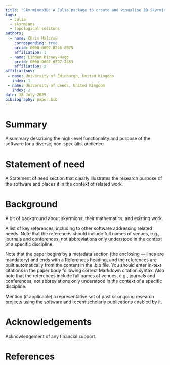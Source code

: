 ```yaml
---
title: 'Skyrmions3D: A Julia package to create and visualise 3D Skyrmions in the Skyrme model'
tags:
  - Julia
  - skyrmions
  - topological solitons
authors:
  - name: Chris Halcrow
    corresponding: true
    orcid: 0000-0002-0246-8075
    affiliation: 1
  - name: Linden Disney-Hogg
    orcid: 0000-0002-6597-2463
    affiliation: 2
affiliations:
 - name: University of Edinburgh, United Kingdom
   index: 1
 - name: University of Leeds, United Kingdom
   index: 2
date: 18 July 2025
bibliography: paper.bib
---
```


# Summary

A summary describing the high-level functionality and purpose of the software for a diverse, non-specialist audience.

# Statement of need

A Statement of need section that clearly illustrates the research purpose of the software and places it in the context of related work.

# Background

A bit of background about skyrmions, their mathematics, and existing work. 

A list of key references, including to other software addressing related needs. Note that the references should include full names of venues, e.g., journals and conferences, not abbreviations only understood in the context of a specific discipline.

Note that the paper begins by a metadata section (the enclosing — lines are mandatory) and ends with a References heading, and the references are built automatically from the content in the .bib file. You should enter in-text citations in the paper body following correct Markdown citation syntax. Also note that the references include full names of venues, e.g., journals and conferences, not abbreviations only understood in the context of a specific discipline.

Mention (if applicable) a representative set of past or ongoing research projects using the software and recent scholarly publications enabled by it.

# Acknowledgements

Acknowledgement of any financial support.

# References
